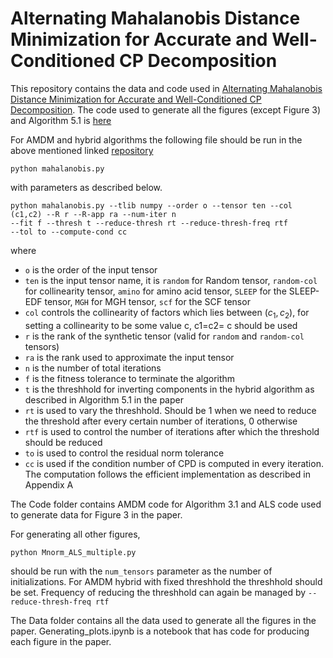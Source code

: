 # Alternating Mahalanobis Distance Minimization for Accurate and Well-Conditioned CP Decomposition

This repository contains the data and code used in [Alternating Mahalanobis Distance Minimization for Accurate and Well-Conditioned CP Decomposition](https://arxiv.org/abs/2204.07208). The code used to generate all the figures (except Figure 3) and Algorithm 5.1 is
[here](https://github.com/cyclops-community/tensor_decomposition/blob/master/mahalanobis.py)

For AMDM and hybrid algorithms the following file should be run in the above mentioned linked [repository](https://github.com/cyclops-community/tensor_decomposition/tree/0d562dc7edba569196c7043a703044e3358d00e2)
```
python mahalanobis.py
```
with parameters as described below.

```
python mahalanobis.py --tlib numpy --order o --tensor ten --col (c1,c2) --R r --R-app ra --num-iter n 
--fit f --thresh t --reduce-thresh rt --reduce-thresh-freq rtf 
--tol to --compute-cond cc 
```
where 
- `o` is the order of the input tensor
- `ten` is the input tensor name, it is `random` for Random tensor, `random-col` for collinearity tensor, `amino` for amino acid tensor, `SLEEP` for the SLEEP-EDF tensor, `MGH` for MGH tensor, `scf` for the SCF tensor
- `col` controls the collinearity of factors which lies between $(c_1,c_2)$, for setting a collinearity to be some value c, c1=c2= c should be used
- `r` is the rank of the synthetic tensor (valid for `random` and `random-col` tensors)
- `ra` is the rank used to approximate the input tensor
- `n` is the number of total iterations
- `f` is the fitness tolerance to terminate the algorithm
- `t` is the threshhold for inverting components in the hybrid algorithm as described in Algorithm 5.1 in the paper
- `rt` is used to vary the threshhold. Should be 1 when we need to reduce the threshold after every certain number of iterations, 0 otherwise
- `rtf` is used to control the number of iterations after which the threshold should be reduced
- `to` is used to control the residual norm tolerance
- `cc` is used if the condition number of CPD is computed in every iteration. The computation follows the efficient implementation as described in Appendix A


The Code folder contains AMDM code for Algorithm 3.1 and ALS code used to generate data for Figure 3 in the paper.

For generating all other figures, 

```
python Mnorm_ALS_multiple.py
```

should be run with the `num_tensors` parameter as the number of initializations. For AMDM hybrid with fixed threshhold the threshhold should be set. Frequency of reducing the threshhold can again be managed by `--reduce-thresh-freq rtf`


The Data folder contains all the data used to generate all the figures in the paper. Generating_plots.ipynb is a notebook that has code for producing each figure in the paper.
